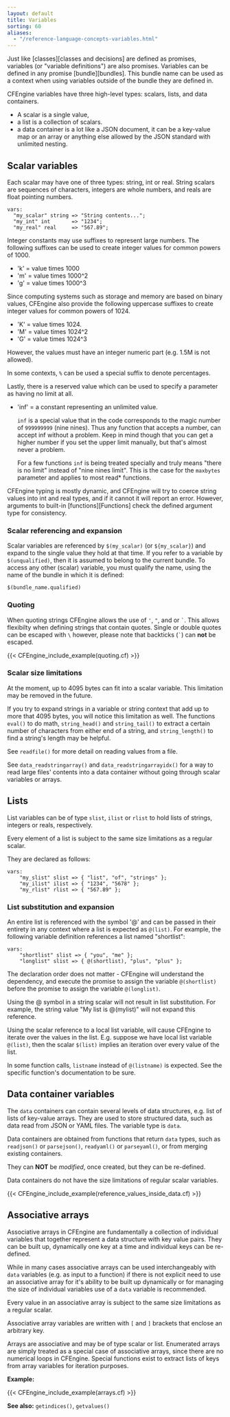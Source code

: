 ```yaml
---
layout: default
title: Variables
sorting: 60
aliases:
  - "/reference-language-concepts-variables.html"
---
```


Just like [classes][classes and decisions] are defined as
promises, variables (or "variable definitions") are also promises. Variables
can be defined in any promise [bundle][bundles]. This bundle name can be used
as a context when using variables outside of the bundle they are defined in.

CFEngine variables have three high-level types: scalars, lists, and
data containers.

- A scalar is a single value,
- a list is a collection of scalars.
- a data container is a lot like a JSON document, it can be a key-value map or an array or anything else allowed by the JSON standard with unlimited nesting.

## Scalar variables

Each scalar may have one of three types: string, int or real. String scalars
are sequences of characters, integers are whole numbers, and reals are float
pointing numbers.

```cf3
vars:
  "my_scalar" string => "String contents...";
  "my_int" int       => "1234";
  "my_real" real     => "567.89";
```

Integer constants may use suffixes to represent large numbers. The following
suffixes can be used to create integer values for common powers of 1000.

- 'k' = value times 1000
- 'm' = value times 1000^2
- 'g' = value times 1000^3

Since computing systems such as storage and memory are based on binary values,
CFEngine also provide the following uppercase suffixes to create integer
values for common powers of 1024.

- 'K' = value times 1024.
- 'M' = value times 1024^2
- 'G' = value times 1024^3

However, the values must have an integer numeric part (e.g. 1.5M is not
allowed).

In some contexts, `%` can be used a special suffix to denote percentages.

Lastly, there is a reserved value which can be used to specify a parameter as
having no limit at all.

- 'inf' = a constant representing an unlimited value.

  `inf` is a special value that in the code corresponds to the magic number of `999999999` (nine nines). Thus any function that accepts a number, can accept inf without a problem. Keep in mind though that you can get a higher number if you set the upper limit manually, but that's almost never a problem.

  For a few functions `inf` is being treated specially and truly means "there is no limit" instead of "nine nines limit". This is the case for the `maxbytes` parameter and applies to most read\* functions.

CFEngine typing is mostly dynamic, and CFEngine will try to coerce string
values into int and real types, and if it cannot it will report an error.
However, arguments to built-in [functions][Functions] check the
defined argument type for consistency.

### Scalar referencing and expansion

Scalar variables are referenced by `$(my_scalar)` (or `${my_scalar}`) and
expand to the single value they hold at that time. If you refer to a variable
by `$(unqualified)`, then it is assumed to belong to the current bundle. To
access any other (scalar) variable, you must qualify the name, using the name
of the bundle in which it is defined:

    $(bundle_name.qualified)

### Quoting

When quoting strings CFEngine allows the use of `'`, `"`, and or `` ` ``. This
allows flexibilty when defining strings that contain quotes. Single or double
quotes can be escaped with `\` however, please note that backticks (`` ` ``) can **not**
be escaped.

{{< CFEngine_include_example(quoting.cf) >}}

### Scalar size limitations

At the moment, up to 4095 bytes can fit into a scalar variable. This
limitation may be removed in the future.

If you try to expand strings in a variable or string context that add
up to more that 4095 bytes, you will notice this limitation as well.
The functions `eval()` to do math, `string_head()` and `string_tail()`
to extract a certain number of characters from either end of a string,
and `string_length()` to find a string's length may be helpful.

See `readfile()` for more detail on reading values from a file.

See `data_readstringarray()` and `data_readstringarrayidx()` for a way
to read large files' contents into a data container without going
through scalar variables or arrays.

## Lists

List variables can be of type `slist`, `ilist` or `rlist` to hold lists of
strings, integers or reals, respectively.

Every element of a list is subject to the same size limitations as a
regular scalar.

They are declared as follows:

```cf3
vars:
    "my_slist" slist => { "list", "of", "strings" };
    "my_ilist" ilist => { "1234", "5678" };
    "my_rlist" rlist => { "567.89" };
```

### List substitution and expansion

An entire list is referenced with the symbol '@' and can be passed in their
entirety in any context where a list is expected as `@(list)`. For example,
the following variable definition references a list named "shortlist":

```cf3
vars:
    "shortlist" slist => { "you", "me" };
    "longlist" slist => { @(shortlist), "plus", "plus" };
```

The declaration order does not matter - CFEngine will understand the
dependency, and execute the promise to assign the variable `@(shortlist)`
before the promise to assign the variable `@(longlist)`.

Using the @ symbol in a string scalar will not result in list substitution.
For example, the string value "My list is @(mylist)" will not expand this
reference.

Using the scalar reference to a local list variable, will cause CFEngine to
iterate over the values in the list. E.g. suppose we have local list variable
`@(list)`, then the scalar `$(list)` implies an iteration over every value of
the list.

In some function calls, `listname` instead of `@(listname)` is
expected. See the specific function's documentation to be sure.

## Data container variables

The `data` containers can contain several levels of data structures,
e.g. list of lists of key-value arrays. They are used to store
structured data, such as data read from JSON or YAML files. The
variable type is `data`.

Data containers are obtained from functions that return `data` types,
such as `readjson()` or `parsejson()`, `readyaml()` or `parseyaml()`,
or from merging existing containers.

They can **NOT** be _modified_, once created, but they can be re-defined.

Data containers do not have the size limitations of regular scalar
variables.

{{< CFEngine_include_example(reference_values_inside_data.cf) >}}

## Associative arrays

Associative arrays in CFEngine are fundamentally a collection of individual
variables that together represent a data structure with key value pairs. They
can be built up, dynamically one key at a time and individual keys can be
re-defined.

While in many cases associative arrays can be used interchangeably with `data`
variables (e.g. as input to a function) if there is not explicit need to use an
associative array for it's ability to be built up dynamically or for managing
the size of individual variables use of a `data` variable is recommended.

Every value in an associative array is subject to the same size
limitations as a regular scalar.

Associative array variables are written with `[` and `]` brackets that enclose
an arbitrary key.

Arrays are associative and may be of type scalar or list. Enumerated arrays
are simply treated as a special case of associative arrays, since there are no
numerical loops in CFEngine. Special functions exist to extract lists of keys
from array variables for iteration purposes.

**Example:**

{{< CFEngine_include_example(arrays.cf) >}}

**See also:** `getindices()`, `getvalues()`
